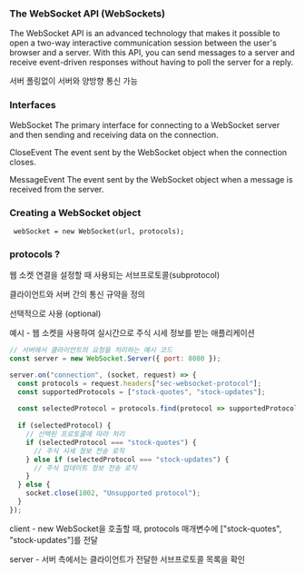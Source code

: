 ### The WebSocket API (WebSockets)

The WebSocket API is an advanced technology that makes it possible to open a two-way interactive communication session between the user's browser and a server.
With this API, you can send messages to a server and receive event-driven responses without having to poll the server for a reply.

서버 폴링없이 서버와 양방향 통신 가능 

### Interfaces
WebSocket
The primary interface for connecting to a WebSocket server and then sending and receiving data on the connection.

CloseEvent
The event sent by the WebSocket object when the connection closes.

MessageEvent
The event sent by the WebSocket object when a message is received from the server.


### Creating a WebSocket object
``` webSocket = new WebSocket(url, protocols);```

### protocols ?

 웹 소켓 연결을 설정할 때 사용되는 서브프로토콜(subprotocol) 

 클라이언트와 서버 간의 통신 규약을 정의 

선택적으로 사용 (optional)

예시 - 
웹 소켓을 사용하여 실시간으로 주식 시세 정보를 받는 애플리케이션

```js
// 서버에서 클라이언트의 요청을 처리하는 예시 코드
const server = new WebSocket.Server({ port: 8080 });

server.on("connection", (socket, request) => {
  const protocols = request.headers["sec-websocket-protocol"];
  const supportedProtocols = ["stock-quotes", "stock-updates"];
  
  const selectedProtocol = protocols.find(protocol => supportedProtocols.includes(protocol));
  
  if (selectedProtocol) {
    // 선택된 프로토콜에 따라 처리
    if (selectedProtocol === "stock-quotes") {
      // 주식 시세 정보 전송 로직
    } else if (selectedProtocol === "stock-updates") {
      // 주식 업데이트 정보 전송 로직
    }
  } else {
    socket.close(1002, "Unsupported protocol");
  }
});
```
client - new WebSocket을 호출할 때, protocols 매개변수에 ["stock-quotes", "stock-updates"]를 전달

server - 서버 측에서는 클라이언트가 전달한 서브프로토콜 목록을 확인


